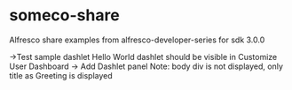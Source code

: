 # someco-share
Alfresco share examples from alfresco-developer-series for sdk 3.0.0

->Test sample dashlet
Hello World dashlet should be visible in Customize User Dashboard -> Add Dashlet panel
Note: body div is not displayed, only title as Greeting is displayed

